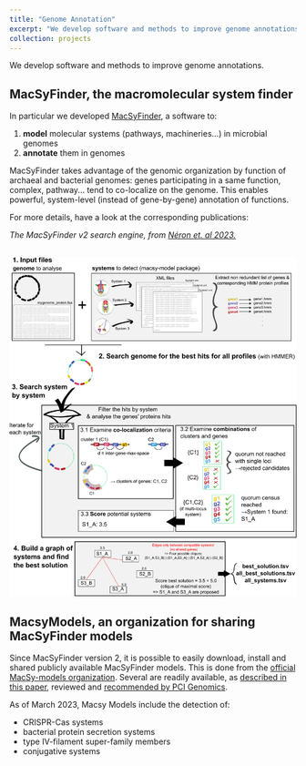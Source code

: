 ```yaml
---
title: "Genome Annotation"
excerpt: "We develop software and methods to improve genome annotations.<br/><img src='/images/logo_macsyfinder_sq_128.png' width='300'>"
collection: projects
---
```


We develop software and methods to improve genome annotations.

## MacSyFinder, the macromolecular system finder

In particular we developed [MacSyFinder](https://github.com/gem-pasteur/macsyfinder), a software to:

1. **model** molecular systems (pathways, machineries...) in microbial genomes
1. **annotate** them in genomes

MacSyFinder takes advantage of the genomic organization by function of archaeal and bacterial genomes: genes participating in a same function, complex, pathway...
tend to co-localize on the genome. This enables powerful, system-level (instead of gene-by-gene) annotation of functions.

For more details, have a look at the corresponding publications:

*The MacSyFinder v2 search engine, from [Néron et. al 2023.](https://doi.org/10.1101/2022.09.02.506364)*

<br/><img src='/images/Figure1_search_engine_MSF_v4.png' width='600'><br/>

## MacsyModels, an organization for sharing MacSyFinder models

Since MacSyFinder version 2, it is possible to easily download, install and shared publicly available MacSyFinder models.
This is done from the [official MacSy-models organization](https://github.com/macsy-models). 
Several are readily available, as [described in this paper](https://doi.org/10.1101/2022.09.02.506364), reviewed and [recommended by PCI Genomics](https://doi.org/10.24072/pci.genomics.100233).

As of March 2023, Macsy Models include the detection of:

- CRISPR-Cas systems
- bacterial protein secretion systems
- type IV-filament super-family members
- conjugative systems